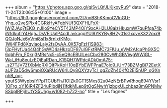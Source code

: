 +++
album = "https://photos.app.goo.gl/qiSvLQfJLKjxoyRu9"
date = "2018-11-24T23:06:55+01:00"
image = "https://lh3.googleusercontent.com/2t7qnBShKKmoCVlnGU-Yhq_o2veSPIx4CGRkHyAFqbNUf3QXFHLFxX-lWIZJAq7tEKQ_nJIlo9YeCY5T43MP4OiY9xcAH2LU8aizHkuxmW7quPfqa74biN1dkufrY4HqhJDsVElUalP4cdLavkaggYUl8YKYBy8H2y01sGxcvvX322oxr9QQJoNJx6yVmi8sI1x8rnlxtKMo-1Wj4FPd8XqyiaoLajy2fsOyAA_0X57gFzH1S983-l3pFHyfUa44Q4hGsWD4aHkzoDF87uIGFxtRMC73FIUu_eVM2AfcaPhGX5C6qbhFm_F0krj3MRsNx5-c5eQ9cEBUlLecCbv280CvWhGBViwgWWiGL-Wal_tHu8euLrEOjEaRDan_K1SQH7WPdcADk0mA75-_s27TJV7ZfXbMoRXIQlfPkKpH10qBYbEWFPnaE7oId9_iUrf73BZMgBi72EetXaUF2aD5dwSmpiOXaRUcW6rlLQy8QXYzyTcI_gqZdZh40KfO2Ei5nUP_oGXnphB_oq-ypufS3WypbsiYPplTCUbFhJ1OIZk0GT1SMxs32u04zNErBPwRhoq894YVsr11OFrg_xY16iR4ZF24uPlbdjN11fdkMLep9tOgSNwhYjzbgxULchbaz8mGPNMw8SbpIRPijhUtYS5Uhg=w1082-h722-no"
title = "Les fagnes"

+++
